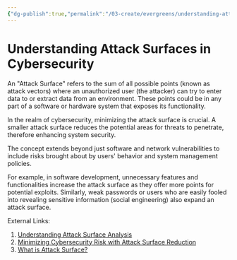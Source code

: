 ```yaml
---
{"dg-publish":true,"permalink":"/03-create/evergreens/understanding-attack-surfaces-in-cybersecurity/","title":"Understanding Attack Surfaces in Cybersecurity","tags":["cybersecurity","attack-surface","software-development","security"]}
---
```


# Understanding Attack Surfaces in Cybersecurity

An "Attack Surface" refers to the sum of all possible points (known as attack vectors) where an unauthorized user (the attacker) can try to enter data to or extract data from an environment. These points could be in any part of a software or hardware system that exposes its functionality. 

In the realm of cybersecurity, minimizing the attack surface is crucial. A smaller attack surface reduces the potential areas for threats to penetrate, therefore enhancing system security.

The concept extends beyond just software and network vulnerabilities to include risks brought about by users' behavior and system management policies. 

For example, in software development, unnecessary features and functionalities increase the attack surface as they offer more points for potential exploits. Similarly, weak passwords or users who are easily fooled into revealing sensitive information (social engineering) also expand an attack surface.

External Links:
1. [Understanding Attack Surface Analysis](https://www.rapid7.com/fundamentals/attack-surface-analysis/)
2. [Minimizing Cybersecurity Risk with Attack Surface Reduction](https://www.csoonline.com/article/3239674/how-to-reduce-your-attack-surface-and-minimize-cybersecurity-risk.html)
3. [What is Attack Surface?](https://www.paloaltonetworks.com/cyberpedia/what-is-an-attack-surface)